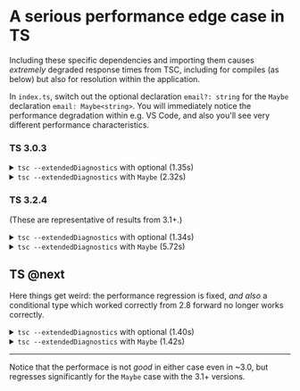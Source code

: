 # A serious performance edge case in TS

Including these specific dependencies and importing them causes *extremely* degraded response times from TSC, including for compiles (as below) but also for resolution within the application.

In `index.ts`, switch out the optional declaration `email?: string` for the `Maybe` declaration `email: Maybe<string>`. You will immediately notice the performance degradation within e.g. VS Code, and also you'll see very different performance characteristics.

### TS 3.0.3

<details><summary><code>tsc --extendedDiagnostics</code> with optional (1.35s)</summary>

```sh
~> time yarn tsc --extendedDiagnostics
yarn run v1.13.0
$ /Users/ckrycho/dev/oss/ts-repro/node_modules/.bin/tsc --extendedDiagnostics
Files:                  19
Lines:               26803
Nodes:              117316
Identifiers:         40636
Symbols:             35900
Types:               14334
Memory used:        80146K
I/O Read time:       0.01s
Parse time:          0.22s
Program time:        0.25s
Bind time:           0.11s
Check time:          0.70s
transformTime time:  0.01s
commentTime time:    0.00s
I/O Write time:      0.00s
printTime time:      0.02s
Emit time:           0.02s
Total time:          1.08s
✨  Done in 1.35s.
        1.55 real         2.45 user         0.14 sys
```

</details>

<details><summary><code>tsc --extendedDiagnostics</code> with <code>Maybe</code> (2.32s)</summary>

```sh
~> time yarn tsc --extendedDiagnostics
yarn run v1.13.0
$ /Users/ckrycho/dev/oss/ts-repro/node_modules/.bin/tsc --extendedDiagnostics
Files:                   19
Lines:                26803
Nodes:               117317
Identifiers:          40637
Symbols:             227496
Types:                81892
Memory used:        177576K
I/O Read time:        0.01s
Parse time:           0.22s
Program time:         0.26s
Bind time:            0.10s
Check time:           1.69s
transformTime time:   0.01s
commentTime time:     0.00s
I/O Write time:       0.00s
printTime time:       0.02s
Emit time:            0.02s
Total time:           2.07s
✨  Done in 2.32s.
        2.53 real         4.24 user         0.20 sys
```

</details>

### TS 3.2.4

(These are representative of results from 3.1+.)

<details><summary><code>tsc --extendedDiagnostics</code> with optional (1.34s)</summary>

```sh
~> time yarn tsc --extendedDiagnostics
yarn run v1.13.0
$ /Users/ckrycho/dev/oss/ts-repro/node_modules/.bin/tsc --extendedDiagnostics
Files:                  19
Lines:               27558
Nodes:              116904
Identifiers:         41691
Symbols:             34123
Types:               14678
Memory used:        79198K
I/O Read time:       0.01s
Parse time:          0.23s
Program time:        0.26s
Bind time:           0.10s
Check time:          0.70s
transformTime time:  0.01s
commentTime time:    0.00s
I/O Write time:      0.00s
printTime time:      0.02s
Emit time:           0.02s
Total time:          1.08s
✨  Done in 1.34s.
        1.53 real         2.37 user         0.13 sys
```

</details>

<details><summary><code>tsc --extendedDiagnostics</code> with <code>Maybe</code> (5.72s)</summary>

```sh
~> time yarn tsc --extendedDiagnostics
yarn run v1.13.0
$ /Users/ckrycho/dev/oss/ts-repro/node_modules/.bin/tsc --extendedDiagnostics
Files:                   19
Lines:                27558
Nodes:               116905
Identifiers:          41692
Symbols:             530722
Types:                94741
Memory used:        166905K
I/O Read time:        0.01s
Parse time:           0.27s
Program time:         0.31s
Bind time:            0.14s
Check time:           4.93s
transformTime time:   0.01s
commentTime time:     0.00s
I/O Write time:       0.00s
printTime time:       0.02s
Emit time:            0.02s
Total time:           5.40s
✨  Done in 5.72s.
        5.96 real         8.94 user         0.31 sys
```

</details>

## TS @next

Here things get weird: the performance regression is fixed, *and also* a conditional type which worked correctly from 2.8 forward no longer works correctly.

<details><summary><code>tsc --extendedDiagnostics</code> with optional (1.40s)</summary>

```sh
~> time yarn tsc --extendedDiagnostics
yarn run v1.13.0
$ /Users/ckrycho/dev/oss/ts-repro/node_modules/.bin/tsc --extendedDiagnostics
Files:                  19
Lines:               27622
Nodes:              117098
Identifiers:         41777
Symbols:             34500
Types:               14693
Memory used:        83325K
I/O Read time:       0.01s
Parse time:          0.23s
Program time:        0.27s
Bind time:           0.13s
Check time:          0.68s
transformTime time:  0.01s
commentTime time:    0.00s
I/O Write time:      0.00s
printTime time:      0.01s
Emit time:           0.01s
Total time:          1.09s
✨  Done in 1.40s.
        1.63 real         2.48 user         0.14 sys
```

</details>

<details><summary><code>tsc --extendedDiagnostics</code> with <code>Maybe</code> (1.42s)</summary>

```sh
~> time yarn tsc --extendedDiagnostics
yarn run v1.13.0
$ /Users/ckrycho/dev/oss/ts-repro/node_modules/.bin/tsc --extendedDiagnostics
index.ts:14:47 - error TS2741: Property 'email' is missing in type '{ age: RequiredField<number>; name: OptionalField<string>; }' but required in type 'Required<{ age: RequiredField<number>; name?: OptionalField<string> | undefined; email: RequiredField<Maybe<string>>; }>'.

14 const formFromUser: FromModel<User> = user => ({
                                                 ~~
15   age: Field.required({ value: user.age }),
   ~~~~~~~~~~~~~~~~~~~~~~~~~~~~~~~~~~~~~~~~~~~
16   name: Field.optional({ value: user.name })
   ~~~~~~~~~~~~~~~~~~~~~~~~~~~~~~~~~~~~~~~~~~~~
17 });
   ~~

  index.ts:11:3
    11   email: Maybe<string>;
         ~~~~~
    'email' is declared here.
  node_modules/@olo/principled-forms/form.d.ts:80:36
    80 export declare type FromModel<T> = (model: T extends Maybe<infer U> ? Maybe<Partial<U>> : Partial<T>) => Form<T extends Maybe<infer U> ? U : T>;
                                          ~~~~~~~~~~~~~~~~~~~~~~~~~~~~~~~~~~~~~~~~~~~~~~~~~~~~~~~~~~~~~~~~~~~~~~~~~~~~~~~~~~~~~~~~~~~~~~~~~~~~~~~~~~~~
    The expected type comes from the return type of this signature.


Found 1 error.

Files:                  19
Lines:               27621
Nodes:              117085
Identifiers:         41772
Symbols:             34930
Types:               14786
Memory used:        80977K
I/O Read time:       0.01s
Parse time:          0.29s
Program time:        0.34s
Bind time:           0.13s
Check time:          0.93s
transformTime time:  0.01s
commentTime time:    0.00s
I/O Write time:      0.00s
printTime time:      0.02s
Emit time:           0.02s
Total time:          1.42s
error Command failed with exit code 2.
info Visit https://yarnpkg.com/en/docs/cli/run for documentation about this command.
        2.06 real         3.11 user         0.17 sys
```

</details>

---

Notice that the performace is not *good* in either case even in ~3.0, but regresses significantly for the `Maybe` case with the 3.1+ versions.